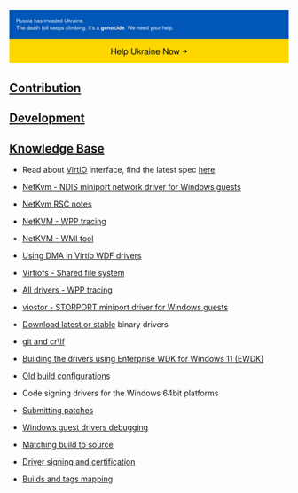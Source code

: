 [![Stand With Ukraine](https://raw.githubusercontent.com/vshymanskyy/StandWithUkraine/main/banner2-direct.svg)](https://savelife.in.ua/en/)

## [Contribution](https://virtio-win.github.io/Contribution)

## [Development](https://virtio-win.github.io/Development)

## [Knowledge Base](https://virtio-win.github.io/Knowledge-Base)

* Read about [VirtIO](https://github.com/rustyrussell/virtio-spec) interface, find the latest spec [here](https://docs.oasis-open.org/virtio/virtio/v1.3/virtio-v1.3.html)

* [NetKvm - NDIS miniport network driver for Windows guests](http://www.linux-kvm.org/page/WindowsGuestDrivers/kvmnet)

* [NetKvm RSC notes](https://virtio-win.github.io/netkvm-RSC-(receive-segment-coalescing)-feature)

* [NetKVM - WPP tracing](https://github.com/virtio-win/kvm-guest-drivers-windows/blob/master/NetKVM/Documentation/Tracing.md)

* [NetKVM - WMI tool](https://virtio-win.github.io/NetKVM-WMI-interface-(netkvm-wmi.cmd))

* [Using DMA in Virtio WDF drivers](https://virtio-win.github.io/Using-DMA-in-Virtio-Wdf-drivers)

* [Virtiofs - Shared file system](https://virtio-win.github.io/Virtiofs:-Shared-file-system)

* [All drivers - WPP tracing](https://github.com/virtio-win/kvm-guest-drivers-windows/blob/master/Documentation/Tracing.md)

* [viostor - STORPORT miniport driver for Windows guests](http://www.linux-kvm.org/page/WindowsGuestDrivers/viostor)

* [Download latest or stable](https://docs.fedoraproject.org/en-US/quick-docs/creating-windows-virtual-machines-using-virtio-drivers/index.html) binary drivers

* [git and cr\lf](https://virtio-win.github.io/git-and-cr%5Clf)

* [Building the drivers using Enterprise WDK for Windows 11 (EWDK)](https://virtio-win.github.io/Building-the-drivers-using-Windows-11-21H2-EWDK)

* [Old build configurations](https://virtio-win.github.io/Old-build-configurations)

* Code signing drivers for the Windows 64bit platforms

* [Submitting patches](https://virtio-win.github.io/Submitting-patches)

* [Windows guest drivers debugging](http://www.slideshare.net/YanVugenfirer/windows-guestdebugging-kvmforum2012)

* [Matching build to source](https://virtio-win.github.io/Matching-build-to-source)

* [Driver signing and certification](https://virtio-win.github.io/Driver-signing-and-certification)

* [Builds and tags mapping](https://virtio-win.github.io/Builds-and-tags-mapping)
